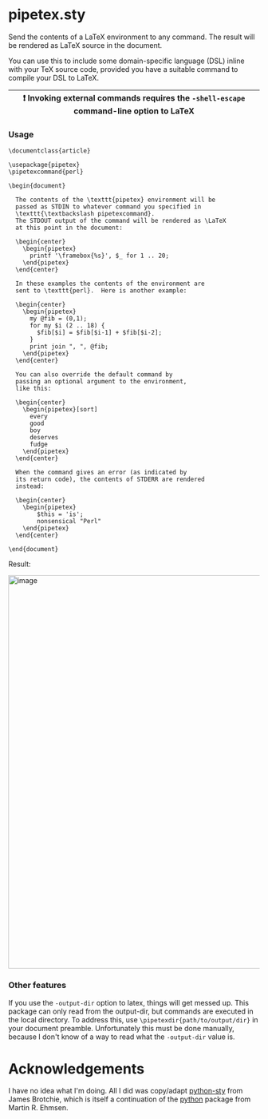 # pipetex.sty

Send the contents of a LaTeX environment to any command. 
The result will be rendered as LaTeX source in the document.

You can use this to include some domain-specific language (DSL) inline with your TeX source code, provided you have a suitable command to compile your DSL to LaTeX.

| :exclamation:  Invoking external commands requires the `-shell-escape` command-line option to LaTeX   |
|------------------------------------------------------------|


### Usage

```
\documentclass{article}

\usepackage{pipetex}
\pipetexcommand{perl}

\begin{document}

  The contents of the \texttt{pipetex} environment will be
  passed as STDIN to whatever command you specified in
  \texttt{\textbackslash pipetexcommand}.
  The STDOUT output of the command will be rendered as \LaTeX
  at this point in the document:

  \begin{center}
    \begin{pipetex}
      printf '\framebox{%s}', $_ for 1 .. 20;
    \end{pipetex}
  \end{center}
  
  In these examples the contents of the environment are 
  sent to \texttt{perl}.  Here is another example:
 
  \begin{center}
    \begin{pipetex}
      my @fib = (0,1);
      for my $i (2 .. 18) {
        $fib[$i] = $fib[$i-1] + $fib[$i-2];
      }
      print join ", ", @fib;
    \end{pipetex}
  \end{center}
  
  You can also override the default command by 
  passing an optional argument to the environment,
  like this:
  
  \begin{center}
    \begin{pipetex}[sort]
      every
      good
      boy
      deserves
      fudge
    \end{pipetex}
  \end{center}
  
  When the command gives an error (as indicated by
  its return code), the contents of STDERR are rendered
  instead:

  \begin{center}
    \begin{pipetex}
        $this = 'is';
        nonsensical "Perl"
    \end{pipetex}
  \end{center}
  
\end{document}

```

Result:

<img width="788" alt="image" src="https://user-images.githubusercontent.com/4512530/156872374-9d48f2db-9cb6-425c-bc65-fb5df9ef5e90.png">

### Other features

If you use the `-output-dir` option to latex, things will get messed up.
This package can only read from the output-dir, but commands are executed in the local directory.
To address this, use `\pipetexdir{path/to/output/dir}` in your document preamble.
Unfortunately this must be done manually, because I don't know of a way to read what the `-output-dir` value is.

# Acknowledgements

I have no idea what I'm doing. 
All I did was copy/adapt [python-sty](https://github.com/brotchie/python-sty) from James Brotchie, which is itself a continuation of the [python](https://www.ctan.org/pkg/python) package from Martin R. Ehmsen.
